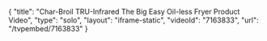 {
    "title": "Char-Broil TRU-Infrared The Big Easy Oil-less Fryer Product Video",
    "type": "solo",
    "layout": "iframe-static",
    "videoId": "7163833",
    "url": "\/tvpembed\/7163833"
}